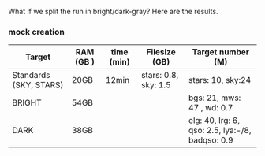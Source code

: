 What if we split the run in bright/dark-gray? Here are the results.

### mock creation

| Target | RAM (GB )| time (min) | Filesize (GB) | Target number (M)|
| ------ | ----- | -------- | --- | ------ |
|Standards (SKY, STARS)| 20GB| 12min | stars: 0.8, sky: 1.5 | stars: 10, sky:24 | 
|BRIGHT | 54GB|  |  | bgs: 21, mws: 47 , wd: 0.7| 
|DARK | 38GB|  |  | elg: 40, lrg: 6, qso: 2.5, lya:-/8, badqso: 0.9| 


